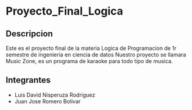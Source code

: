 # Proyecto_Final_Logica

## Descripcion 

Este es el proyecto final de la materia Logica de Programacion de 1r semestre de ingenieria en ciencia de datos
Nuestro proyecto se llamara Music Zone, es un programa de karaoke para todo tipo de musica.

## Integrantes

- Luis David Nisperuza Rodriguez
-  Juan Jose Romero Bolivar
